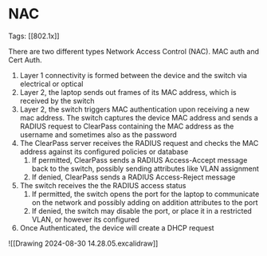 # NAC

Tags: [[802.1x]]

There are two different types Network Access Control (NAC). MAC auth and Cert Auth.


1. Layer 1 connectivity is formed between the device and the switch via electrical or optical
2. Layer 2, the laptop sends out frames of its MAC address, which is received by the switch
3. Layer 2, the switch triggers MAC authentication upon receiving a new mac address. The switch captures the device MAC address and sends a RADIUS request to ClearPass containing the MAC address as the username and sometimes also as the password
4. The ClearPass server receives the RADIUS request and checks the MAC address against its configured policies or database
    1. If permitted, ClearPass sends a RADIUS Access-Accept message back to the switch, possibly sending attributes like VLAN assignment
    2. If denied, ClearPass sends a RADIUS Access-Reject message
5. The switch receives the the RADIUS access status
    1. If permitted, the switch opens the port for the laptop to communicate on the network and possibly adding on addition attributes to the port
    2. If denied, the switch may disable the port, or place it in a restricted VLAN, or however its configured
6. Once Authenticated, the device will create a DHCP request

![[Drawing 2024-08-30 14.28.05.excalidraw]]